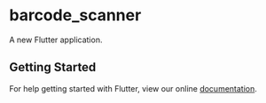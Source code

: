 # barcode_scanner

A new Flutter application.

## Getting Started

For help getting started with Flutter, view our online
[documentation](https://flutter.io/).
